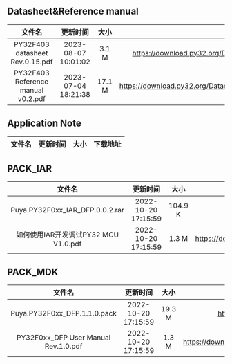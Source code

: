 ## Datasheet&Reference manual
| 文件名 | 更新时间 | 大小 | 下载地址 |
| :----: | :----: | :----: | :----: |
| PY32F403 datasheet Rev.0.15.pdf | 2023-08-07 10:01:02 | 3.1 M | https://download.py32.org/Datasheet%26Reference%20manual/PY32F403%20datasheet%20Rev.0.15.pdf |
| PY32F403 Reference manual v0.2.pdf | 2023-07-04 18:21:38 | 17.1 M | https://download.py32.org/Datasheet%26Reference%20manual/PY32F403%20Reference%20manual%20v0.2.pdf |
## Application Note
| 文件名 | 更新时间 | 大小 | 下载地址 |
| :----: | :----: | :----: | :----: |
## PACK_IAR
| 文件名 | 更新时间 | 大小 | 下载地址 |
| :----: | :----: | :----: | :----: |
| Puya.PY32F0xx_IAR_DFP.0.0.2.rar | 2022-10-20 17:15:59 | 104.9 K | https://download.py32.org/PACK_IAR/Puya.PY32F0xx_IAR_DFP.0.0.2.rar |
| 如何使用IAR开发调试PY32 MCU V1.0.pdf | 2022-10-20 17:15:59 | 1.3 M | https://download.py32.org/PACK_IAR/%E5%A6%82%E4%BD%95%E4%BD%BF%E7%94%A8IAR%E5%BC%80%E5%8F%91%E8%B0%83%E8%AF%95PY32%20MCU%20V1.0.pdf |
## PACK_MDK
| 文件名 | 更新时间 | 大小 | 下载地址 |
| :----: | :----: | :----: | :----: |
| Puya.PY32F0xx_DFP.1.1.0.pack | 2022-10-20 17:15:59 | 19.3 M | https://download.py32.org/PACK_MDK/Puya.PY32F0xx_DFP.1.1.0.pack |
| PY32F0xx_DFP User Manual Rev.1.0.pdf | 2022-10-20 17:15:59 | 1.3 M | https://download.py32.org/PACK_MDK/PY32F0xx_DFP%20User%20Manual%20Rev.1.0.pdf |
